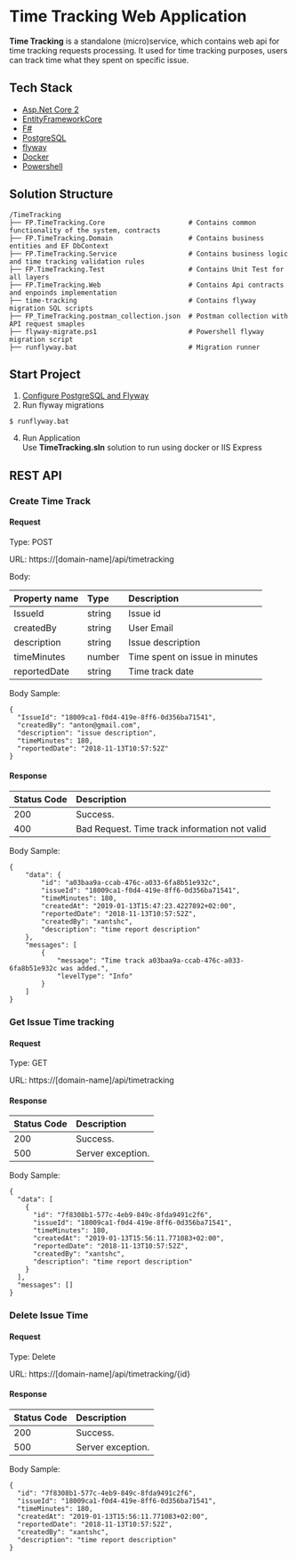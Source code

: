 # Time Tracking Web Application

**Time Tracking** is a standalone (micro)service, which contains web api for time tracking requests processing.
It used for time tracking purposes, users can track time what they spent on specific issue.

## Tech Stack
* [Asp.Net Core 2](https://docs.microsoft.com/en-us/aspnet/core/?view=aspnetcore-2.1)
* [EntityFrameworkCore](https://docs.microsoft.com/en-us/ef/core/)
* [F#](https://fsharp.org/)
* [PostgreSQL](https://www.postgresql.org/)
* [flyway](https://flywaydb.org/)
* [Docker](https://www.docker.com/)
* [Powershell](https://docs.microsoft.com/en-us/powershell/scripting/overview?view=powershell-6)

## Solution Structure

```
/TimeTracking
├── FP.TimeTracking.Core                     # Contains common functionality of the system, contracts
├── FP.TimeTracking.Domain                   # Contains business entities and EF DbContext
├── FP.TimeTracking.Service                  # Contains business logic and time tracking validation rules
├── FP.TimeTracking.Test                     # Contains Unit Test for all layers
├── FP.TimeTracking.Web                      # Contains Api contracts and enpoinds implementation
├── time-tracking                            # Contains flyway migration SQL scripts
├── FP_TimeTracking.postman_collection.json  # Postman collection with API request smaples
├── flyway-migrate.ps1                       # Powershell flyway migration script
├── runflyway.bat                            # Migration runner
```

## Start Project
1. [Configure PostgreSQL and Flyway](https://github.com/khdevnet/postgres-tools/tree/master/flyway)
3. Run flyway migrations
```
$ runflyway.bat
```
4. Run Application    
Use **TimeTracking.sln** solution to run using docker or IIS Express

## REST API
### Create Time Track
#### Request

Type: POST

URL: https://[domain-name]/api/timetracking

Body:

| Property name       | Type           | Description  |
| ------------------- |:-------------- |:-----|
| IssueId             | string         | Issue id |
| createdBy           | string         | User Email |
| description         | string         | Issue description |
| timeMinutes         | number         | Time spent on issue in minutes |
| reportedDate        | string         | Time track date |

Body Sample:
```
{
  "IssueId": "18009ca1-f0d4-419e-8ff6-0d356ba71541",
  "createdBy": "anton@gmail.com",
  "description": "issue description",
  "timeMinutes": 180,
  "reportedDate": "2018-11-13T10:57:52Z"
}
```
#### Response

| Status Code | Description  |
| -------------|:-----|
| 200     | Success.|
| 400     | Bad Request. Time track information not valid |

Body Sample:
```
{
    "data": {
        "id": "a03baa9a-ccab-476c-a033-6fa8b51e932c",
        "issueId": "18009ca1-f0d4-419e-8ff6-0d356ba71541",
        "timeMinutes": 180,
        "createdAt": "2019-01-13T15:47:23.4227892+02:00",
        "reportedDate": "2018-11-13T10:57:52Z",
        "createdBy": "xantshc",
        "description": "time report description"
    },
    "messages": [
        {
            "message": "Time track a03baa9a-ccab-476c-a033-6fa8b51e932c was added.",
            "levelType": "Info"
        }
    ]
}
```
### Get Issue Time tracking
#### Request
Type: GET

URL: https://[domain-name]/api/timetracking

#### Response
| Status Code | Description  |
| -------------|:-----|
| 200     | Success. |
| 500     | Server exception. |

Body Sample:
```
{
  "data": [
    {
      "id": "7f8308b1-577c-4eb9-849c-8fda9491c2f6",
      "issueId": "18009ca1-f0d4-419e-8ff6-0d356ba71541",
      "timeMinutes": 180,
      "createdAt": "2019-01-13T15:56:11.771083+02:00",
      "reportedDate": "2018-11-13T10:57:52Z",
      "createdBy": "xantshc",
      "description": "time report description"
    }
  ],
  "messages": []
}
```

### Delete Issue Time
#### Request
Type: Delete

URL: https://[domain-name]/api/timetracking/{id}

#### Response
| Status Code | Description  |
| -------------|:-----|
| 200     | Success. |
| 500     | Server exception. |

Body Sample:
```
{
  "id": "7f8308b1-577c-4eb9-849c-8fda9491c2f6",
  "issueId": "18009ca1-f0d4-419e-8ff6-0d356ba71541",
  "timeMinutes": 180,
  "createdAt": "2019-01-13T15:56:11.771083+02:00",
  "reportedDate": "2018-11-13T10:57:52Z",
  "createdBy": "xantshc",
  "description": "time report description"
}
```
